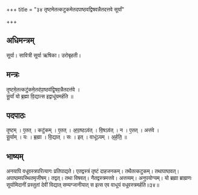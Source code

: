+++
title = "३४ तृष्टमेतत्कटुकमेतदपाष्ठवद्विषवन्नैतदत्तवे सूर्यां"

+++
## अधिमन्त्रम्
सूर्या। सावित्री सूर्या ऋषिका। उरोबृहती।

## मन्त्रः
तृ॒ष्टमे॒तत्कटु॑कमे॒तद॑पा॒ष्ठव॑द्वि॒षव॒न्नैतदत्त॑वे ।  
सू॒र्यां यो ब्र॒ह्मा वि॒द्यात्स इद्वाधू॑यमर्हति ॥

## पदपाठः
तृ॒ष्टम् । ए॒तत् । कटु॑कम् । ए॒तत् । अ॒पा॒ष्ठऽव॑त् । वि॒षऽव॑त् । न । ए॒तत् । अत्त॑वे ।  
सू॒र्याम् । यः । ब्र॒ह्मा । वि॒द्यात् । सः । इत् । वाधू॑ऽयम् । अ॒र्ह॒ति॒ ॥

## भाष्यम्
अनयापि वधूवस्त्रपरित्यागः प्रतिपाद्यते। एतद्वस्त्रं तृष्टं दाहजनकम्। तथैतत्कटुकम्। तथापाष्ठवत्। अपाष्ठमपस्थितमृजीषम्। तद्वत्। तथा विषवत्। नैतद्वस्त्रमत्तवे। अत्तव्यम्। अनुपयोग्यम्। यो ब्रह्मा ब्राह्मणः सूर्यामिदानीं प्रस्तुतां देवीं विद्यात् सम्यग्जानीयात् स इत्स एव वाधूयं वधूवस्त्रमर्हति॥३४॥